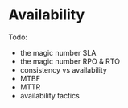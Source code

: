 # Availability

Todo:
- the magic number SLA
- the magic number RPO & RTO
- consistency vs availability
- MTBF
- MTTR
- availability tactics